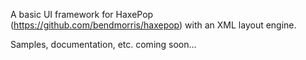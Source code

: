 A basic UI framework for HaxePop (https://github.com/bendmorris/haxepop) with an 
XML layout engine.

Samples, documentation, etc. coming soon...
